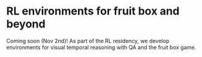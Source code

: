 # RL environments for fruit box and beyond 

Coming soon (Nov 2nd)! As part of the RL residency, we develop environments for visual temporal reasoning with QA and the fruit box game.